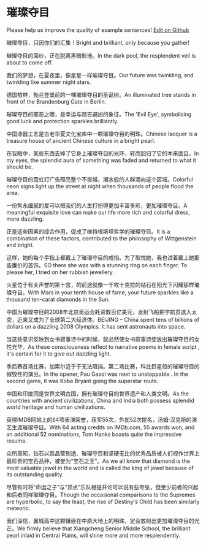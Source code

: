 # 璀璨夺目

Please help us improve the quality of example sentences! [Edit on Github](https://github.com/jiyushe/jiyu-example-sentence-source/blob/main/chinese/cuicanduomu.md)

<p><span class="chinese">璀璨夺目，只因你们的汇集！</span><span class="english">Bright and brilliant, only because you gather!</span></p>

<p><span class="chinese">璀璨夺目的面纱，正在脱离黑暗影池。</span><span class="english">In the dark pool, the resplendent veil is about to come off.</span></p>

<p><span class="chinese">我们的梦想，在夏夜里，像星星一样璀璨夺目。</span><span class="english">Our future was twinkling, and twinkling like summer night stars.</span></p>

<p><span class="chinese">德国柏林，勃兰登堡前的一棵璀璨夺目的圣诞树。</span><span class="english">An illuminated tree stands in front of the Brandenburg Gate in Berlin.</span></p>

<p><span class="chinese">璀璨夺目的邪恶之眼，是幸运与趋吉避凶的象征。</span><span class="english">The 'Evil Eye', symbolising good luck and protection sparkles brilliantly.</span></p>

<p><span class="chinese">中国漆器工艺是古老华夏文化宝库中一颗璀璨夺目的明珠。</span><span class="english">Chinese lacquer is a treasure house of ancient Chinese culture in a bright pearl.</span></p>

<p><span class="chinese">在我眼中，某些东西去掉了它身上璀璨夺目的光环，转而回归了它的本来面目。</span><span class="english">In my eyes, the splendid aura of something was faded and returned to what it should be.</span></p>

<p><span class="chinese">璀璨夺目的霓虹灯广告照亮整个不夜城，潮水般的人群涌向这个区域。</span><span class="english">Colorful neon signs light up the street at night when thousands of people flood the area.</span></p>

<p><span class="chinese">一份隽永细腻的爱可以把我们的人生打扮得更加丰富多彩，更加璀璨夺目。</span><span class="english">A meaningful exquisite love can make our life more rich and colorful dress, more dazzling.</span></p>

<p><span class="chinese">正是这些因素的综合作用，促成了维特根斯坦哲学的璀璨夺目。</span><span class="english">It is a combination of these factors, contributed to the philosophy of Wittgenstein and bright.</span></p>

<p><span class="chinese">这样，她的每个手指上都戴上了璀璨夺目的戒指。为了取悦她，我也试着戴上她那些廉价的首饰。</span><span class="english">SO there she was with a stunning ring on each finger. To please her, I tried on her rubbish jewellery.</span></p>

<p><span class="chinese">火星位于有关声誉的第十宫，的前途就像一千枚十克拉的钻石在阳光下闪耀那样璀璨夺目。</span><span class="english">With Mars in your tenth house of fame, your future sparkles like a thousand ten-carat diamonds in the Sun.</span></p>

<p><span class="chinese">中国为璀璨夺目的2008年北京奥运会耗资数百亿美元，发射飞船把宇航员送入太空，近来又成为了全球第二大经济体。</span><span class="english">BEIJING – China spent tens of billions of dollars on a dazzling 2008 Olympics. It has sent astronauts into space.</span></p>

<p><span class="chinese">当这些意识反映到女书叙事诗中的时候，就必然使女书叙事诗绽放出璀璨夺目的女性光华。</span><span class="english">As these consciousness reflect to narrative poems in female script , it's certain for it to give out dazzling light.</span></p>

<p><span class="chinese">季后赛首场比赛，加索尔近乎于无法阻挡。第二场比赛，科比巨星般的璀璨夺目的摧毁性的演出。</span><span class="english">In the opener, Pau Gasol was next to unstoppable . In the second game, it was Kobe Bryant going the superstar route.</span></p>

<p><span class="chinese">中国和印度同是世界文明古国，拥有璀璨夺目的世界遗产和人类文明。</span><span class="english">As the countries with ancient civilizations, China and India both possess splendid world heritage and human civilizations.</span></p>

<p><span class="chinese">获得IMDB网站上的64项表演荣誉，获奖55次，外加52次提名，汤姆·汉克斯的演艺生涯璀璨夺目。</span><span class="english">With 64 acting credits on IMDb.com, 55 awards won, and an additional 52 nominations, Tom Hanks boasts quite the impressive resume.</span></p>

<p><span class="chinese">众所周知，钻石以其晶莹剔透、璀璨夺目和坚硬无比的优秀品质被人们视作世界上最珍贵的宝石品种，被誉为“宝石之王”。</span><span class="english">As we all know that diamond is the most valuable jewel in the world and is called the king of jewel because of its outstanding quality.</span></p>

<p><span class="chinese">尽管有时将“命运之子”与“顶点”乐队相提并论可以说有些夸张，但至少前者的兴起和后者同样璀璨夺目。</span><span class="english">Though the occasional comparisons to the Supremes are hyperbolic, to say the least, the rise of Destiny's Child has been similarly meteoric.</span></p>

<p><span class="chinese">我们深信，襄城高中这颗镶嵌在中原大地上的明珠，定会放射出更加璀璨夺目的光芒。</span><span class="english">We firmly believe that Xiangcheng Senior Middle School, the brilliant pearl inlaid in Central Plains, will shine more and more resplendently.</span></p>

